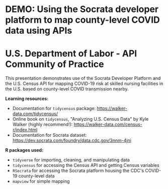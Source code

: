 # DEMO: Using the Socrata developer platform to map county-level COVID data using APIs
# U.S. Department of Labor - API Community of Practice

This presentation demonstrates use of the Socrata Developer Platform and the U.S. Census API for mapping COVID-19 risk at skilled nursing facilities in the U.S. based on county-level COVID transmission nearby.


**Learning resources:**
+ Documentation for `tidycensus` package: https://walker-data.com/tidycensus/
+ Online book on `tidycensus`, "Analyzing U.S. Census Data" by Kyle Walker (highly recommend!):  https://walker-data.com/census-r/index.html
+ Documentation for Socrata dataset: https://dev.socrata.com/foundry/data.cdc.gov/3nnm-4jni 

**R packages used:**
+ `tidyverse` for importing, cleaning, and manipulating data
+ `tidycensus` for accessing the Census API and getting Census variables 
+ `RSocrata` for accessing the Socrata platform housing the CDC's COVID-19 county-level data
+ `mapview` for simple mapping
